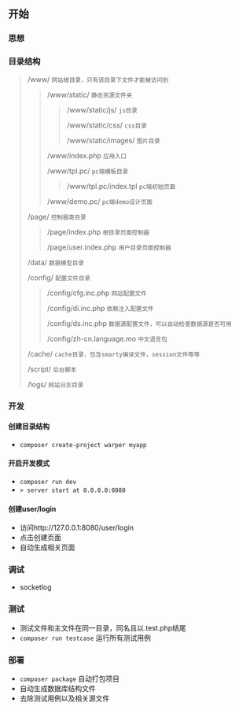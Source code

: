 ## 开始
### 思想

### 目录结构
>/www/ `网站根目录，只有该目录下文件才能被访问到`
>>/www/static/ `静态资源文件夹`
>>>/www/static/js/ `js目录`
>>>
>>>/www/static/css/ `css目录`
>>>
>>>/www/static/images/ `图片目录`
>>
>>/www/index.php `应用入口`
>>
>>/www/tpl.pc/ `pc端模板目录`
>>>/www/tpl.pc/index.tpl `pc端初始页面`
>>
>>/www/demo.pc/ `pc端demo设计页面`
>
>/page/ `控制器类目录`
>>/page/index.php `根目录页面控制器`
>>
>>/page/user.index.php `用户目录页面控制器`
>
>/data/ `数据模型目录`
>
>/config/ `配置文件目录`
>
>>/config/cfg.inc.php `网站配置文件`
>>
>>/config/di.inc.php `依赖注入配置文件`
>>
>>/config/ds.inc.php `数据源配置文件，可以自动检查数据源是否可用`
>>
>>/config/zh-cn.language.mo `中文语言包`
>
>/cache/ `cache目录，包含smarty编译文件，session文件等等`
>
>/script/ `后台脚本`
>
>/logs/ `网站日志目录`
### 开发
#### 创建目录结构

 - `composer create-project warper myapp`

#### 开启开发模式
 - `composer run dev`
 - `> server start at 0.0.0.0:8080`

#### 创建user/login
 - 访问http://127.0.0.1:8080/user/login
 - 点击创建页面
 - 自动生成相关页面

### 调试
 - socketlog

### 测试
 - 测试文件和主文件在同一目录，同名且以.test.php结尾
 - `composer run testcase` 运行所有测试用例

### 部署
 - `composer package` 自动打包项目
 - 自动生成数据库结构文件
 - 去除测试用例以及相关源文件